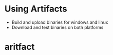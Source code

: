 # Using Artifacts

- Build and upload binaries for windows and linux
- Download and test binaries on both platforms
# aritfact

